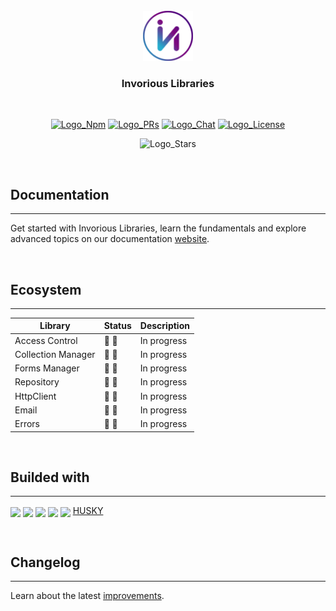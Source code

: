 [Comment: Environments by Logo]: #
[Logo_Npm]: https://img.shields.io/badge/NPM-v0.0.0-blue
[Logo_PRs]: https://img.shields.io/badge/PRs-welcome-brightgreen.svg
[Logo_Chat]: https://img.shields.io/badge/Chat-Slack-7289da.svg
[Logo_License]: https://img.shields.io/badge/License-MIT-green.svg
[Logo_Stars]: https://img.shields.io/github/stars/Invorious?style=social

[Comment: Environments by Url]: #
[Url_Git]: https://github.dcom/Invorious
[Url_Git_PRs]: https://github.com/Invorious/invorious/pulls
[Url_Npm]: https://www.npmjs.com/package/invorious
[Url_Chat]: https://invorious.slack.com
[Url_Docusaurus]: https://docusaurus.io
[Url_ChangeLog]: https://github.com/Invorious/invorious/blob/main/CHANGELOG.md


<br>
<div align="center">
  <a href="https://github.com/Invorious/invorious">
    <img src="images/logo.png" alt="Logo" width="80" height="80">
  </a>

  <br>
  <h3>Invorious Libraries</h3>
  <br>

  [![Logo_Npm]][Url_Npm]
  [![Logo_PRs]][Url_Git_PRs]
  [![Logo_Chat]][Url_Chat]
  [![Logo_License]]()
  
  ![Logo_Stars]
</div>

<br>

## Documentation
<hr>

Get started with Invorious Libraries, learn the fundamentals and explore advanced topics on our documentation [website][Url_Docusaurus].


<br>

## Ecosystem
<hr>

| Library | Status | Description |
| -       | -      | -           |
| Access Control | :construction: :construction: | In progress |
| Collection Manager | :construction: :construction: | In progress |
| Forms Manager | :construction: :construction: | In progress |
| Repository | :construction: :construction: | In progress |
| HttpClient | :construction: :construction: | In progress |
| Email | :construction: :construction: | In progress |
| Errors | :construction: :construction: | In progress |


<br>

## Builded with
<hr>

<a href="https://nx.dev"><img align="center" src="https://raw.githubusercontent.com/nrwl/nx/master/images/nx-logo.png" width="45"></a>
<a href="https://nestjs.com"><img align="center" src="https://www.vectorlogo.zone/logos/nestjs/nestjs-icon.svg" width="40"></a>
<a href="https://reactjs.org/"><img align="center" src="https://www.vectorlogo.zone/logos/reactjs/reactjs-icon.svg" width="40"></a>
<a href="https://developers.google.com/"><img align="center" src="https://www.vectorlogo.zone/logos/google/google-icon.svg" width="40"></a>
<a href="https://metamask.io/"><img align="center" src="https://vectorwiki.com/images/JCpNh__metamask-icon.svg" width="40"></a>
<a href="https://github.com/typicode/husky">HUSKY</a>


<br>

## Changelog
<hr>

Learn about the latest [improvements][Url_ChangeLog].



